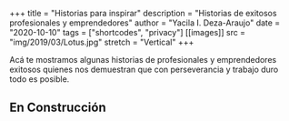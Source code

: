 +++
title = "Historias para inspirar"
description = "Historias de exitosos profesionales y emprendedores"
author = "Yacila I. Deza-Araujo"
date = "2020-10-10"
tags = ["shortcodes", "privacy"]
[[images]]
  src = "img/2019/03/Lotus.jpg"
  stretch = "Vertical"
+++


Ac&aacute; te mostramos algunas historias de profesionales y emprendedores exitosos quienes nos demuestran que con perseverancia y trabajo duro todo es posible. 



## En Construcci&oacute;n 